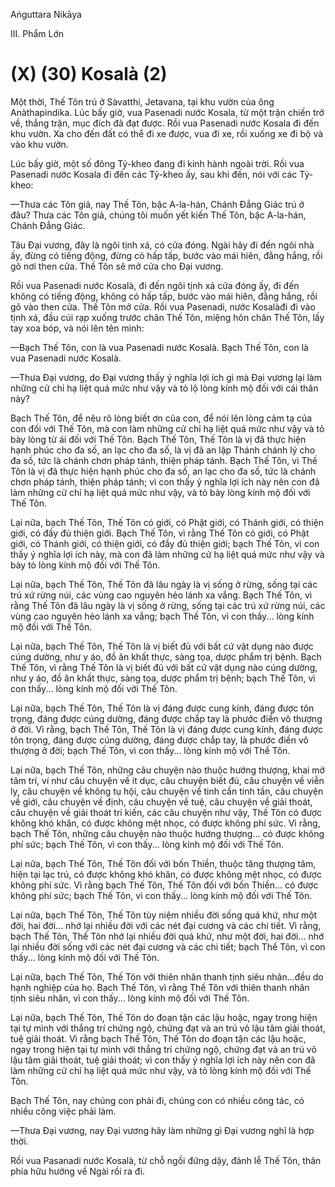 Aṅguttara Nikāya

III. Phẩm Lớn

# (X) (30) Kosalà (2)

Một thời, Thế Tôn trú ở Sàvatthi, Jetavana, tại khu vườn của ông Anàthapindika. Lúc bấy giờ, vua Pasenadi nước Kosala, từ một trận chiến trở về, thắng trận, mục đích đã đạt được. Rồi vua Pasenadi nước Kosala đi đến khu vườn. Xa cho đến đất có thể đi xe được, vua đi xe, rồi xuống xe đi bộ và vào khu vườn.

Lúc bấy giờ, một số đông Tỷ-kheo đang đi kinh hành ngoài trời. Rồi vua Pasenadi nước Kosala đi đến các Tỷ-kheo ấy, sau khi đến, nói với các Tỷ-kheo:

—Thưa các Tôn giả, nay Thế Tôn, bậc A-la-hán, Chánh Ðẳng Giác trú ở đâu? Thưa các Tôn giả, chúng tôi muốn yết kiến Thế Tôn, bậc A-la-hán, Chánh Ðẳng Giác.

Tâu Ðại vương, đây là ngôi tịnh xá, có cửa đóng. Ngài hãy đi đến ngôi nhà ấy, đừng có tiếng động, đừng có hấp tấp, bước vào mái hiên, đằng hắng, rồi gõ nơi then cửa. Thế Tôn sẽ mở cửa cho Đại vương.

Rồi vua Pasenadi nước Kosalà, đi đến ngôi tịnh xá cửa đóng ấy, đi đến không có tiếng động, không có hấp tấp, bước vào mái hiên, đằng hắng, rồi gõ vào then cửa. Thế Tôn mở cửa. Rồi vua Pasenadi, nước Kosalàđi đi vào tịnh xá, đầu cúi rạp xuống trước chân Thế Tôn, miệng hôn chân Thế Tôn, lấy tay xoa bóp, và nói lên tên mình:

—Bạch Thế Tôn, con là vua Pasenadi nước Kosalà. Bạch Thế Tôn, con là vua Pasenadi nước Kosalà.

—Thưa Ðại vương, do Ðại vương thấy ý nghĩa lợi ích gì mà Ðại vương lại làm những cử chỉ hạ liệt quá mức như vậy và tỏ lộ lòng kính mộ đối với cái thân này?

Bạch Thế Tôn, để nêu rõ lòng biết ơn của con, để nói lên lòng cảm tạ của con đối với Thế Tôn, mà con làm những cử chỉ hạ liệt quá mức như vậy và tỏ bày lòng từ ái đối với Thế Tôn. Bạch Thế Tôn, Thế Tôn là vị đã thực hiện hạnh phúc cho đa số, an lạc cho đa số, là vị đã an lập Thánh chánh lý cho đa số, tức là chánh chơn pháp tánh, thiện pháp tánh. Bạch Thế Tôn, vì Thế Tôn là vị đã thực hiện hạnh phúc cho đa số, an lạc cho đa số, tức là chánh chơn pháp tánh, thiện pháp tánh; vì con thấy ý nghĩa lợi ích này nên con đã làm những cử chỉ hạ liệt quá mức như vậy, và tỏ bày lòng kính mộ đối với Thế Tôn.

Lại nữa, bạch Thế Tôn, Thế Tôn có giới, có Phật giới, có Thánh giới, có thiện giới, có đầy đủ thiện giới. Bạch Thế Tôn, vì rằng Thế Tôn có giới, có Phật giới, có Thánh giới, có thiện giới, có đầy đủ thiện giới; bạch Thế Tôn, vì con thấy ý nghĩa lợi ích này, mà con đã làm những cử hạ liệt quá mức như vậy và bày tỏ lòng kính mộ đối với Thế Tôn.

Lại nữa, bạch Thế Tôn, Thế Tôn đã lâu ngày là vị sống ở rừng, sống tại các trú xứ rừng núi, các vùng cao nguyên hẻo lánh xa vắng. Bạch Thế Tôn, vì rằng Thế Tôn đã lâu ngày là vị sống ở rừng, sống tại các trú xứ rừng núi, các vùng cao nguyên hẻo lánh xa vắng; bạch Thế Tôn, vì con thấy... lòng kính mộ đối với Thế Tôn.

Lại nữa, bạch Thế Tôn, Thế Tôn là vị biết đủ với bất cứ vật dụng nào được cúng dường, như y áo, đồ ăn khất thực, sàng tọa, dược phẩm trị bệnh. Bạch Thế Tôn, vì rằng Thế Tôn là vị biết đủ với bất cứ vật dụng nào cúng dường, như y áo, đồ ăn khất thực, sàng tọa, dược phẩm trị bệnh; bạch Thế Tôn, vì con thấy... lòng kính mộ đối với Thế Tôn.

Lại nữa, bạch Thế Tôn, Thế Tôn là vị đáng được cung kính, đáng được tôn trọng, đáng được cúng dường, đáng được chắp tay là phước điền vô thượng ở đời. Vì rằng, bạch Thế Tôn, Thế Tôn là vị đáng được cung kính, đáng được tôn trọng, đáng được cúng dường, đáng được chắp tay, là phước điền vô thượng ở đời; bạch Thế Tôn, vì con thấy... lòng kính mộ với Thế Tôn.

Lại nữa, bạch Thế Tôn, những câu chuyện nào thuộc hướng thượng, khai mở tâm trí, ví như câu chuyện về ít dục, câu chuyện biết đủ, câu chuyện về viễn ly, câu chuyện về không tụ hội, câu chuyện về tinh cần tinh tấn, câu chuyện về giới, câu chuyện về định, câu chuyện về tuệ, câu chuyện về giải thoát, câu chuyện về giải thoát tri kiến, các câu chuyện như vậy, Thế Tôn có được không khó khăn, có được không mệt nhọc, có được không phí sức. Vì rằng, bạch Thế Tôn, những câu chuyện nào thuộc hướng thượng... có được không phí sức; bạch Thế Tôn, vì con thấy... lòng kính mộ đối với Thế Tôn.

Lại nữa, bạch Thế Tôn, Thế Tôn đối với bốn Thiền, thuộc tăng thượng tâm, hiện tại lạc trú, có được không khó khăn, có được không mệt nhọc, có được không phí sức. Vì rằng bạch Thế Tôn, Thế Tôn đối với bốn Thiền... có được không phí sức; bạch Thế Tôn, vì con thấy... lòng kính mộ đối với Thế Tôn.

Lại nữa, bạch Thế Tôn, Thế Tôn tùy niệm nhiều đời sống quá khứ, như một đời, hai đời... nhớ lại nhiều đời với các nét đại cương và các chi tiết. Vì rằng, bạch Thế Tôn, Thế Tôn nhớ lại nhiều đời quá khứ, như một đời, hai đời... nhớ lại nhiều đời sống với các nét đại cương và các chi tiết; bạch Thế Tôn, vì con thấy... lòng kính mộ đối với Thế Tôn.

Lại nữa, bạch Thế Tôn, Thế Tôn với thiên nhãn thanh tịnh siêu nhân...đều do hạnh nghiệp của họ. Bạch Thế Tôn, vì rằng Thế Tôn với thiên thanh nhãn tịnh siêu nhân, vì con thấy... lòng kính mộ đối với Thế Tôn.

Lại nữa, bạch Thế Tôn, Thế Tôn do đoạn tận các lậu hoặc, ngay trong hiện tại tự mình với thắng trí chứng ngộ, chứng đạt và an trú vô lậu tâm giải thoát, tuệ giải thoát. Vì rằng bạch Thế Tôn, Thế Tôn do đoạn tận các lậu hoặc, ngay trong hiện tại tự mình với thắng trí chứng ngộ, chứng đạt và an trú vô lậu tâm giải thoát, tuệ giải thoát; vì con thấy ý nghĩa lợi ích này nên con đã làm những cử chỉ hạ liệt quá mức như vậy, và tỏ lòng kính mộ đối với Thế Tôn.

Bạch Thế Tôn, nay chúng con phải đi, chúng con có nhiều công tác, có nhiều công việc phải làm.

—Thưa Ðại vương, nay Ðại vương hãy làm những gì Ðại vương nghĩ là hợp thời.

Rồi vua Pasanadi nước Kosalà, từ chỗ ngồi đứng dậy, đảnh lễ Thế Tôn, thân phía hữu hướng về Ngài rồi ra đi.

